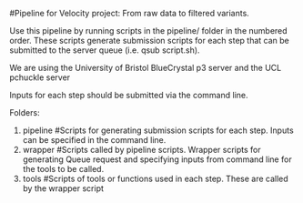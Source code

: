 #Pipeline for Velocity project: From raw data to filtered variants. 

Use this pipeline by running scripts in the pipeline/ folder in the numbered order. These scripts generate submission scripts for 
each step that can be submitted to the server queue (i.e. qsub script.sh). 

We are using the University of Bristol BlueCrystal p3 server and the UCL pchuckle server

Inputs for each step should be submitted via the command line. 

Folders: 

1. pipeline #Scripts for generating submission scripts for each step. Inputs can be specified in the command line. 
2. wrapper #Scripts called by pipeline scripts. Wrapper scripts for generating Queue request and specifying inputs from command line for the tools to be called. 
3. tools #Scripts of tools or functions used in each step. These are called by the wrapper script

